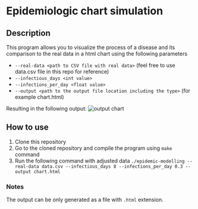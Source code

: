 # Epidemiologic chart simulation

## Description

This program allows you to visualize the process of a disease and its comparison to the real data in a html chart using the following parameters

- `--real-data <path to CSV file with real data>` (feel free to use data.csv file in this repo for reference)
- `--infectious_days <int value>`
- `--infections_per_day <float value>`
- `--output <path to the output file location including the type>` (for example chart.html)

Resulting in the following output:
![output chart](https://github.com/skokcmd/Epidemiologic-simulation/blob/main/dummy_output.png?raw=true)

## How to use

1. Clone this repository
2. Go to the cloned repository and compile the program using `make` command
3. Run the following command with adjusted data
   `./epidemic-modelling --real-data data.csv --infectious_days 8 --infections_per_day 0.3 --output chart.html`

### Notes

The output can be only generated as a file with `.html` extension.
